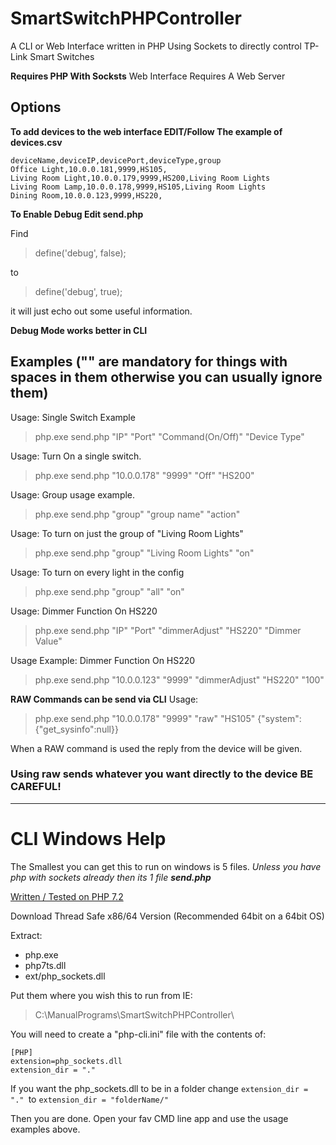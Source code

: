 # SmartSwitchPHPController
A CLI or Web Interface written in PHP Using Sockets to directly control TP-Link Smart Switches

**Requires PHP With Socksts** Web Interface Requires A Web Server


## Options

**To add devices to the web interface EDIT/Follow The example of devices.csv**
```
deviceName,deviceIP,devicePort,deviceType,group
Office Light,10.0.0.181,9999,HS105,
Living Room Light,10.0.0.179,9999,HS200,Living Room Lights
Living Room Lamp,10.0.0.178,9999,HS105,Living Room Lights
Dining Room,10.0.0.123,9999,HS220,
```

**To Enable Debug Edit send.php**

Find
>define('debug', false);

to
>define('debug', true);

it will just echo out some useful information.

**Debug Mode works better in CLI**

## Examples ("" are mandatory for things with spaces in them otherwise you can usually ignore them)

Usage: Single Switch Example
>php.exe send.php "IP" "Port" "Command(On/Off)" "Device Type"

Usage: Turn On a single switch.
>php.exe send.php "10.0.0.178" "9999" "Off" "HS200"

Usage: Group usage example.
>php.exe send.php "group" "group name" "action"

Usage: To turn on just the group of "Living Room Lights"
>php.exe send.php "group" "Living Room Lights" "on"

Usage: To turn on every light in the config
>php.exe send.php "group" "all" "on"

Usage: Dimmer Function On HS220
>php.exe send.php "IP" "Port" "dimmerAdjust" "HS220" "Dimmer Value"

Usage Example: Dimmer Function On HS220
>php.exe send.php "10.0.0.123" "9999" "dimmerAdjust" "HS220" "100"

**RAW Commands can be send via CLI**
Usage:
>php.exe send.php "10.0.0.178" "9999" "raw" "HS105" {\"system\":{\"get_sysinfo\":null}}


When a RAW command is used the reply from the device will be given.

### Using raw sends whatever you want directly to the device BE CAREFUL!

---

# CLI Windows Help

The Smallest you can get this to run on windows is 5 files. *Unless you have php with sockets already then its 1 file **send.php***


[Written / Tested on PHP 7.2](https://windows.php.net/download#php-7.2)

Download Thread Safe x86/64 Version (Recommended 64bit on a 64bit OS)

Extract:
  * php.exe
  * php7ts.dll
  * ext/php_sockets.dll

Put them where you wish this to run from IE:
>C:\ManualPrograms\SmartSwitchPHPController\

You will need to create a "php-cli.ini" file with the contents of:
```
[PHP]
extension=php_sockets.dll
extension_dir = "."
```

If you want the php_sockets.dll to be in a folder change ```extension_dir = "." ```to ```extension_dir = "folderName/"```

Then you are done. Open your fav CMD line app and use the usage examples above.
